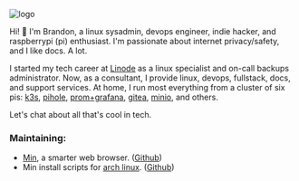 ![logo](https://obj.leckemby.me/img/leckembydotme.png)

Hi! :wave: I'm Brandon, a linux sysadmin, devops engineer, indie hacker, and raspberrypi (pi) enthusiast. I'm passionate about internet privacy/safety, and I like docs. A lot.

I started my tech career at [Linode](https://www.linode.com) as a linux specialist and on-call backups administrator. Now, as a consultant, I provide linux, devops, fullstack, docs, and support services. At home, I run most everything from a cluster of six pis: [k3s](https://k3s.io/), [pihole](https://pi-hole.net), [prom+grafana](https://grafana.com/oss/prometheus/), [gitea](https://gitea.io/en-us/), [minio](https://min.io/), and others.

Let's chat about all that's cool in tech.

### Maintaining: 
- [Min](https://minbrowser.org), a smarter web browser. ([Github](https://github.com/minbrowser/min)) 
- Min install scripts for [arch linux](https://archlinux.org). ([Github](https://github.com/kodumbeats/min-archlinux))

<!--
**kodumbeats/kodumbeats** is a ✨ _special_ ✨ repository because its `README.md` (this file) appears on your GitHub profile.

Here are some ideas to get you started:

- 🔭 I’m currently working on ...
- 🌱 I’m currently learning ...
- 👯 I’m looking to collaborate on ...
- 🤔 I’m looking for help with ...
- 💬 Ask me about ...
- 📫 How to reach me: ...
- 😄 Pronouns: ...
- ⚡ Fun fact: ...
-->
